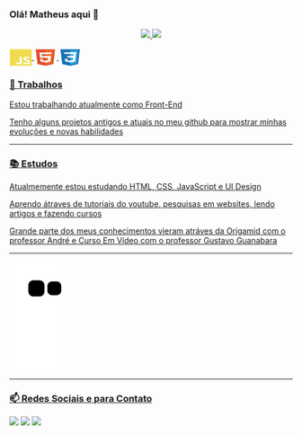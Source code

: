 ### Olá! Matheus aqui 👋

<div align="center">
  <a href="https://github.com/rochamaatheus">
  <img height="180rem" src="https://github-readme-stats.vercel.app/api?username=rochamaatheus&show_icons=true&theme=midnight-purple&include_all_commits=true&count_private=true"/>
  <img height="180rem" src="https://github-readme-stats.vercel.app/api/top-langs/?username=rochamaatheus&layout=compact&langs_count=7&theme=midnight-purple"/>
</div>

<div style="display: inline_block"><br>
  <img align="center" alt="Rocha-Js" height="30" width="40" src="https://raw.githubusercontent.com/devicons/devicon/master/icons/javascript/javascript-plain.svg">
  <img align="center" alt="Rocha-HTML" height="30" width="40" src="https://raw.githubusercontent.com/devicons/devicon/master/icons/html5/html5-original.svg">
  <img align="center" alt="Rocha-CSS" height="30" width="40" src="https://raw.githubusercontent.com/devicons/devicon/master/icons/css3/css3-original.svg">
</div>

### 🔭 Trabalhos

  Estou trabalhando atualmente como Front-End
  
  Tenho alguns projetos antigos e atuais no meu github para mostrar minhas evoluções e novas habilidades
<hr>

### 📚 Estudos

  Atualmemente estou estudando HTML, CSS, JavaScript e UI Design
  
  Aprendo átraves de tutoriais do youtube, pesquisas em websites, lendo artigos e fazendo cursos
  
  Grande parte dos meus conhecimentos vieram atráves da Origamid com o professor André e Curso Em Vídeo com o professor Gustavo Guanabara
  
<hr>
  
  ![Snake animation](https://github.com/rochamaatheus/rochamaatheus/blob/output/github-contribution-grid-snake.svg)
  
<hr>

 ### 📫 Redes Sociais e para Contato
  
<div> 
  <a href="https://instagram.com/_rochamaatheus" target="_blank"><img src="https://img.shields.io/badge/-Instagram-%23E4405F?style=for-the-badge&logo=instagram&logoColor=white" target="_blank"></a>
  <a href = "mailto:matheussilveirarocha.sc@gmail.com"><img src="https://img.shields.io/badge/-Gmail-%23333?style=for-the-badge&logo=gmail&logoColor=white" target="_blank"></a>
  <a href="https://www.linkedin.com/in/matheus-rocha-269870234" target="_blank"><img src="https://img.shields.io/badge/-LinkedIn-%230077B5?style=for-the-badge&logo=linkedin&logoColor=white" target="_blank"></a> 
  
</div>
